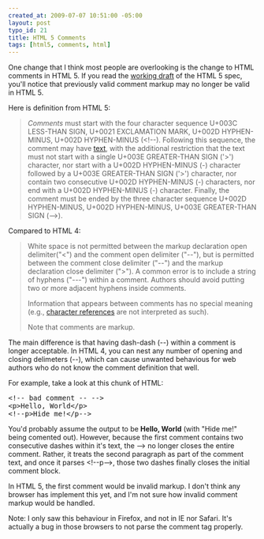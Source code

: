 ```yaml
--- 
created_at: 2009-07-07 10:51:00 -05:00
layout: post
typo_id: 21
title: HTML 5 Comments
tags: [html5, comments, html]
---
```

<p>One change that I think most people are overlooking is the change to HTML comments in HTML 5. If you read the <a href="http://dev.w3.org/html5/spec/#comments">working draft</a> of the HTML 5 spec, you'll notice that previously valid comment markup may no longer be valid in HTML 5.</p>
<p>Here is definition from HTML 5:</p>
<blockquote>
<p><dfn title="syntax-comments" id="syntax-comments">Comments</dfn> must start with the four character sequence U+003C LESS-THAN SIGN, U+0021 EXCLAMATION MARK, U+002D HYPHEN-MINUS, U+002D HYPHEN-MINUS (&lt;!--). Following this sequence, the comment may   have <a title="syntax-text" href="http://dev.w3.org/html5/spec/#syntax-text">text</a>, with the additional restriction that the text must not start with a single U+003E GREATER-THAN SIGN ('>') character, nor start with a U+002D HYPHEN-MINUS (-) character followed by a   U+003E GREATER-THAN SIGN ('>') character, nor contain two   consecutive U+002D HYPHEN-MINUS (-)   characters, nor end with a U+002D HYPHEN-MINUS (-) character. Finally, the comment must be ended by the three character sequence U+002D HYPHEN-MINUS, U+002D HYPHEN-MINUS, U+003E GREATER-THAN SIGN (--&gt;).</p>
</blockquote>
<p>Compared to HTML 4:</p>
<blockquote>
<p>White space is not permitted between the markup declaration open delimiter("&lt;") and the comment open delimiter ("--"), but is permitted between the comment close delimiter ("--") and the markup declaration close delimiter ("&gt;"). A common error is to include a string of hyphens ("---") within a comment. Authors should avoid putting two or more adjacent hyphens inside comments.</p>
<p>Information that appears between comments has no special meaning (e.g., <a href="http://www.w3.org/TR/html4/intro/sgmltut.html#character-entities">character references</a> are not interpreted as such).</p>
<p>Note that comments are markup.</p>
</blockquote>
<p>The main difference is that having dash-dash (--) within a comment is longer acceptable. In HTML 4, you can nest any number of opening and closing delimeters (--), which can cause unwanted behavious for web authors who do not know the comment definition that well.</p>
<p>For example, take a look at this chunk of HTML:</p>
<pre>
&lt;!-- bad comment -- --&gt;
&lt;p&gt;Hello, World&lt;/p&gt;
&lt;!--p&gt;Hide me!&lt;/p--&gt;
</pre>
<p>You'd probably assume the output to be <strong>Hello, World</strong> (with "Hide me!" being comented out). However, because the first comment contains two consecutive dashes within it's text, the --> no longer closes the entire comment. Rather, it treats the second paragraph as part of the comment text, and once it parses &lt;!--p--&gt;, those two dashes finally closes the initial comment block.</p>
<p>In HTML 5, the first comment would be invalid markup. I don't think any browser has implement this yet, and I'm not sure how invalid comment markup would be handled.</p>
<p>Note: I only saw this behaviour in Firefox, and not in IE nor Safari. It's actually a bug in those browsers to not parse the comment tag properly.</p>
<p>&nbsp;</p>
